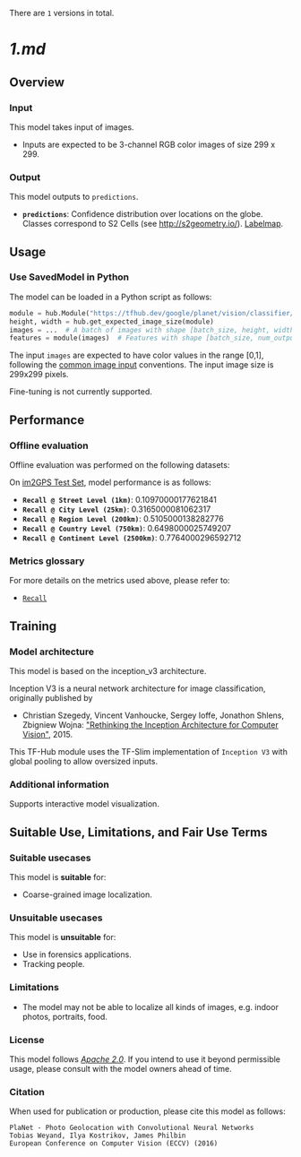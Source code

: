 There are `1` versions in total.

# _1.md_
## Overview

### Input

This model takes input of images.

*   Inputs are expected to be 3-channel RGB color images of size 299 x 299.

### Output

This model outputs to `predictions`.

*   **`predictions`**: Confidence distribution over locations on the globe.
    Classes correspond to S2 Cells (see http://s2geometry.io/).
    [Labelmap](https://www.gstatic.com/aihub/tfhub/labelmaps/planet_v2_labelmap.csv).

## Usage

### Use SavedModel in Python

The model can be loaded in a Python script as follows:

```python
module = hub.Module("https://tfhub.dev/google/planet/vision/classifier/planet_v2/1")
height, width = hub.get_expected_image_size(module)
images = ...  # A batch of images with shape [batch_size, height, width, 3].
features = module(images)  # Features with shape [batch_size, num_outputs].
```

The input `images` are expected to have color values in the range [0,1],
following the
[common image input](https://www.tensorflow.org/hub/common_signatures/images#input)
conventions. The input image size is 299x299 pixels.

Fine-tuning is not currently supported.

## Performance

### Offline evaluation

Offline evaluation was performed on the following datasets:

On
[im2GPS Test Set](http://graphics.cs.cmu.edu/projects/im2gps/gps_query_imgs.zip),
model performance is as follows:

*   **`Recall @ Street Level (1km)`**: 0.10970000177621841
*   **`Recall @ City Level (25km)`**: 0.3165000081062317
*   **`Recall @ Region Level (200km)`**: 0.5105000138282776
*   **`Recall @ Country Level (750km)`**: 0.6498000025749207
*   **`Recall @ Continent Level (2500km)`**: 0.7764000296592712

### Metrics glossary

For more details on the metrics used above, please refer to:

*   [`Recall`](https://developers.google.com/machine-learning/glossary/#recall)

## Training

### Model architecture

This model is based on the inception_v3 architecture.

Inception V3 is a neural network architecture for image classification,
originally published by

*   Christian Szegedy, Vincent Vanhoucke, Sergey Ioffe, Jonathon Shlens,
    Zbigniew Wojna:
    ["Rethinking the Inception Architecture for Computer Vision"](https://arxiv.org/abs/1512.00567), 2015.

This TF-Hub module uses the TF-Slim implementation of `Inception V3` with global
pooling to allow oversized inputs.

### Additional information

Supports interactive model visualization.

## Suitable Use, Limitations, and Fair Use Terms

### Suitable usecases

This model is **suitable** for:

*   Coarse-grained image localization.

### Unsuitable usecases

This model is **unsuitable** for:

*   Use in forensics applications.
*   Tracking people.

### Limitations

*   The model may not be able to localize all kinds of images, e.g. indoor
    photos, portraits, food.

### License

This model follows [*Apache 2.0*](https://www.apache.org/licenses/LICENSE-2.0).
If you intend to use it beyond permissible usage, please consult with the model
owners ahead of time.

### Citation

When used for publication or production, please cite this model as follows:

```
PlaNet - Photo Geolocation with Convolutional Neural Networks
Tobias Weyand, Ilya Kostrikov, James Philbin
European Conference on Computer Vision (ECCV) (2016)
```